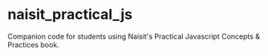 # naisit_practical_js
Companion code for students using Naisit's Practical Javascript Concepts &amp; Practices book. 
